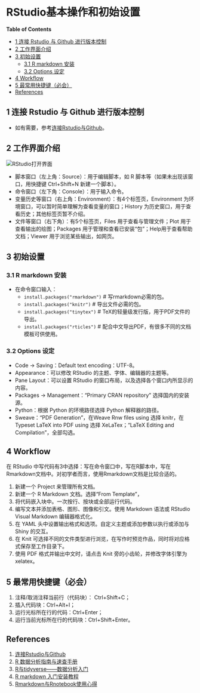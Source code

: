 # RStudio基本操作和初始设置

**Table of Contents**

- [1 连接 Rstudio 与 Github 进行版本控制](#1-连接-rstudio-与-github-进行版本控制)
- [2 工作界面介绍](#2-工作界面介绍)
- [3 初始设置](#3-初始设置)
  - [3.1 R markdown 安装](#31-r-markdown-安装)
  - [3.2 Options 设定](#32-options-设定)
- [4 Workflow](#4-workflow)
- [5 最常用快捷键（必会）](#5-最常用快捷键必会)
- [References](#references)



## 1 连接 Rstudio 与 Github 进行版本控制

- 如有需要，参考[连接Rstudio与Github](http://afarx.com/2018/02/26/Rstudio-Github/)。

## 2 工作界面介绍

![RStudio打开界面](https://bookdown.org/xiao/RAnalysisBook/RstudioDesk_mark.png)

- 脚本窗口（左上角：Source）：用于编辑脚本，如 R 脚本等（如果未出现该窗口，用快捷键 Ctrl+Shift+N 新建一个脚本）。
- 命令窗口（左下角：Console）：用于输入命令。
- 变量历史等窗口（右上角：Environment）：有4个标签页，Environment 为环境窗口，可以暂时简单理解为查看变量的窗口；History 为历史窗口，用于查看历史；其他标签页暂不介绍。
- 文件等窗口（右下角）：有5个标签页，Files 用于查看与管理文件；Plot 用于查看输出的绘图；Packages 用于管理和查看已安装“包”；Help用于查看帮助文档；Viewer 用于浏览某些输出，如网页。

## 3 初始设置

### 3.1 R markdown 安装

- 在命令窗口输入：
  - `install.packages("rmarkdown")` # 写rmarkdown必需的包。
  - `install.packages("knitr")` # 导出文件必需的包。
  - `install.packages("tinytex")` # TeX的轻量级发行版，用于PDF文件的导出。
  - `install.packages("rticles")` # 配合中文导出PDF，有很多不同的文档模板可供使用。

### 3.2 Options 设定

- Code -> Saving：Default text encoding：UTF-8。
- Appearance：可以修改 RStudio 的主题、字体、编辑器的主题等。
- Pane Layout：可以设置 RStudio 的窗口布局，以及选择各个窗口内所显示的内容。
- Packages -> Management：“Primary CRAN repository” 选择国内的安装源。
- Python：根据 Python 的环境路径选择 Python 解释器的路径。
- Sweave：“PDF Generation”，在Weave Rnw files using 选择 knitr，在 Typeset LaTeX into PDF using 选择 XeLaTex；“LaTeX Editing and Compilation”，全部勾选。

## 4 Workflow

在 RStudio 中写代码有3中选择：写在命令窗口中，写在R脚本中，写在Rmarkdown文档中。对初学者而言，使用Rmarkdown文档是比较合适的。

1. 新建一个 Project 来管理所有文档。
2. 新建一个 R Markdown 文档。选择“From Template”，
3. 将代码嵌入块中。一次按行、按块或全部运行代码。
4. 编写文本并添加表格、图形、图像和引文。使用 Markdown 语法或 RStudio Visual Markdown 编辑器格式化。
5. 在 YAML 头中设置输出格式和选项。自定义主题或添加参数以执行或添加与 Shiny 的交互。
6. 在 Knit 可选择不同的文件类型进行浏览，在写作时预览作品，同时将对应格式保存至工作目录下。
7. 使用 PDF 格式并输出中文时，请点击 Knit 旁的小齿轮，并修改字体引擎为 xelatex。

## 5 最常用快捷键（必会）

1. 注释/取消注释当前行（代码块）： Ctrl+Shift+C；
2. 插入代码块：Ctrl+Alt+I；
3. 运行光标所在行的代码：Ctrl+Enter；
4. 运行当前光标所在行的代码块：Ctrl+Shift+Enter。

## References

1. [连接Rstudio与Github](http://afarx.com/2018/02/26/Rstudio-Github/)
2. [R 数据分析指南与速查手册](https://bookdown.org/xiao/RAnalysisBook/)
3. [R与tidyverse——数据分析入门](https://tshi.page/r-and-tidyverse-book/index.html)
4. [R markdown 入门安装教程](https://www.jianshu.com/p/4fa7c107fe9c)
5. [Rmarkdown与Rnotebook使用心得](https://blog.csdn.net/qq_41437512/article/details/107094265)